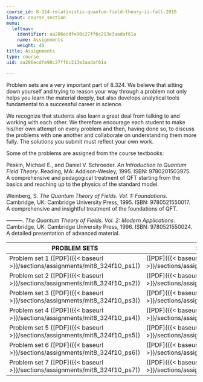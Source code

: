 ```yaml
---
course_id: 8-324-relativistic-quantum-field-theory-ii-fall-2010
layout: course_section
menu:
  leftnav:
    identifier: aa206ecdfe90c27ff6c213e3aadaf61a
    name: Assignments
    weight: 40
title: Assignments
type: course
uid: aa206ecdfe90c27ff6c213e3aadaf61a

---
```


Problem sets are a very important part of 8.324. We believe that sitting down yourself and trying to reason your way through a problem not only helps you learn the material deeply, but also develops analytical tools fundamental to a successful career in science.

We recognize that students also learn a great deal from talking to and working with each other. We therefore encourage each student to make his/her own attempt on every problem and then, having done so, to discuss the problems with one another and collaborate on understanding them more fully. The solutions you submit must reflect your own work.

Some of the problems are assigned from the course textbooks:

Peskin, Michael E., and Daniel V. Schroeder. _An Introduction to Quantum Field Theory_. Reading, MA: Addison-Wesley, 1995. ISBN: 9780201503975.  
A comprehensive and pedagogical treatment of QFT starting from the basics and reaching up to the physics of the standard model.

Weinberg, S. _The Quantum Theory of Fields. Vol. 1: Foundations_. Cambridge, UK: Cambridge University Press, 1995. ISBN: 9780521550017.  
A comprehensive and insightful treatment of the foundations of QFT.

———. _The Quantum Theory of Fields. Vol. 2: Modern Applications_. Cambridge, UK: Cambridge University Press, 1996. ISBN: 9780521550024.  
A detailed presentation of advanced material.

| PROBLEM SETS | SOLUTIONS |
| --- | --- |
| Problem set 1 ([PDF]({{< baseurl >}}/sections/assignments/mit8_324f10_ps1)) | ([PDF]({{< baseurl >}}/sections/assignments/mit8_324f10_sol_1)) |
| Problem set 2 ([PDF]({{< baseurl >}}/sections/assignments/mit8_324f10_ps2)) | ([PDF]({{< baseurl >}}/sections/assignments/mit8_324f10_sol_2)) |
| Problem set 3 ([PDF]({{< baseurl >}}/sections/assignments/mit8_324f10_ps3)) | ([PDF]({{< baseurl >}}/sections/assignments/mit8_324f10_sol_3)) |
| Problem set 4 ([PDF]({{< baseurl >}}/sections/assignments/mit8_324f10_ps4)) | ([PDF]({{< baseurl >}}/sections/assignments/mit8_324f10_sol_4)) |
| Problem set 5 ([PDF]({{< baseurl >}}/sections/assignments/mit8_324f10_ps5)) | ([PDF]({{< baseurl >}}/sections/assignments/mit8_324f10_sol_5)) |
| Problem set 6 ([PDF]({{< baseurl >}}/sections/assignments/mit8_324f10_ps6)) | ([PDF]({{< baseurl >}}/sections/assignments/mit8_324f10_sol_6)) |
| Problem set 7 ([PDF]({{< baseurl >}}/sections/assignments/mit8_324f10_ps7)) | ([PDF]({{< baseurl >}}/sections/assignments/mit8_324f10_sol_7))